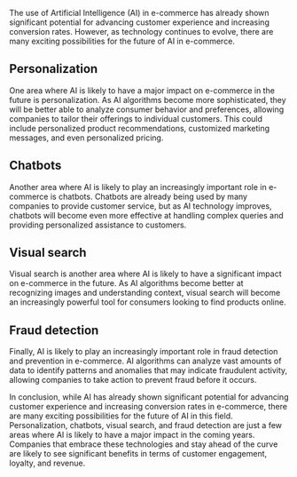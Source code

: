 
The use of Artificial Intelligence (AI) in e-commerce has already shown significant potential for advancing customer experience and increasing conversion rates. However, as technology continues to evolve, there are many exciting possibilities for the future of AI in e-commerce.

Personalization
---------------

One area where AI is likely to have a major impact on e-commerce in the future is personalization. As AI algorithms become more sophisticated, they will be better able to analyze consumer behavior and preferences, allowing companies to tailor their offerings to individual customers. This could include personalized product recommendations, customized marketing messages, and even personalized pricing.

Chatbots
--------

Another area where AI is likely to play an increasingly important role in e-commerce is chatbots. Chatbots are already being used by many companies to provide customer service, but as AI technology improves, chatbots will become even more effective at handling complex queries and providing personalized assistance to customers.

Visual search
-------------

Visual search is another area where AI is likely to have a significant impact on e-commerce in the future. As AI algorithms become better at recognizing images and understanding context, visual search will become an increasingly powerful tool for consumers looking to find products online.

Fraud detection
---------------

Finally, AI is likely to play an increasingly important role in fraud detection and prevention in e-commerce. AI algorithms can analyze vast amounts of data to identify patterns and anomalies that may indicate fraudulent activity, allowing companies to take action to prevent fraud before it occurs.

In conclusion, while AI has already shown significant potential for advancing customer experience and increasing conversion rates in e-commerce, there are many exciting possibilities for the future of AI in this field. Personalization, chatbots, visual search, and fraud detection are just a few areas where AI is likely to have a major impact in the coming years. Companies that embrace these technologies and stay ahead of the curve are likely to see significant benefits in terms of customer engagement, loyalty, and revenue.
